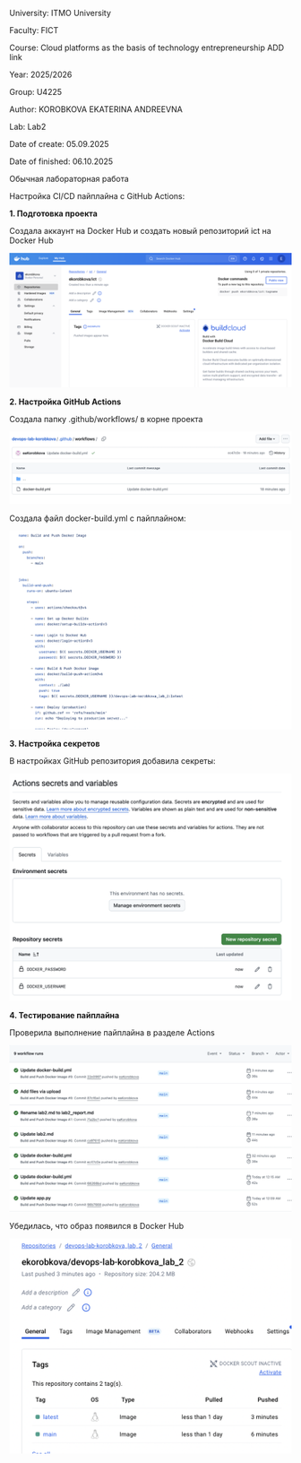 University: ITMO University

Faculty: FICT

Course: Cloud platforms as the basis of technology entrepreneurship ADD link

Year: 2025/2026

Group: U4225

Author: KOROBKOVA EKATERINA ANDREEVNA

Lab: Lab2

Date of create: 05.09.2025

Date of finished: 06.10.2025

Обычная лабораторная работа


Настройка CI/CD пайплайна с GitHub Actions:

**1. Подготовка проекта**

Создала аккаунт на Docker Hub и создать новый репозиторий ict на Docker Hub

![alt text](screenshots/1.png)

**2. Настройка GitHub Actions**

Создала папку .github/workflows/ в корне проекта

![alt text](screenshots/2.png)

Создала файл docker-build.yml с пайплайном:

![alt text](screenshots/3.png)

**3. Настройка секретов**

В настройках GitHub репозитория добавила секреты:

![alt text](screenshots/4.png)

**4. Тестирование пайплайна**

Проверила выполнение пайплайна в разделе Actions

![alt text](screenshots/5.png)

Убедилась, что образ появился в Docker Hub

![alt text](screenshots/6.png)
